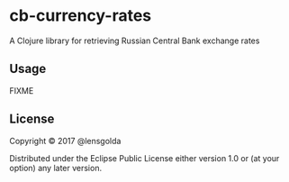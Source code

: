 # cb-currency-rates

A Clojure library for retrieving Russian Central Bank exchange rates

## Usage

FIXME

## License

Copyright © 2017 @lensgolda

Distributed under the Eclipse Public License either version 1.0 or (at
your option) any later version.
